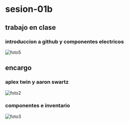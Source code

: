 # sesion-01b

## trabajo en clase

### introduccion a github y componentes electricos

![foto5](https://github.com/user-attachments/assets/4fc794e2-8415-4af5-a2db-6e27aa7027b9)

## encargo

### aplex twin y aaron swartz

![foto2](https://github.com/user-attachments/assets/68e9150f-f196-421d-8f64-ea3c7ee603a4)

### componentes e inventario
![foto3](https://github.com/user-attachments/assets/e09a01f9-7b1c-4c68-b9f7-c6dd5f1464ed)
